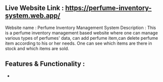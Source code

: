 ## Live Website Link : https://perfume-inventory-system.web.app/
 Website name : Perfume Inventory Management System
 Description : This is a perfume inventory management based website where one can manage various types of perfumes' data, can add perfume item,can delete perfume item according to his or her needs. One can see which items are there in stock and which items are sold.

## Features & Functionality :
* 